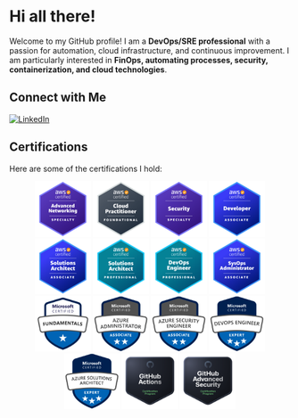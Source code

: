 # Hi all there!

Welcome to my GitHub profile! I am a **DevOps/SRE professional** with a passion for automation, cloud infrastructure, and continuous improvement. I am particularly interested in **FinOps, automating processes, security, containerization, and cloud technologies**.

## Connect with Me

[![LinkedIn](https://img.shields.io/badge/LinkedIn-Connect-blue)](https://www.linkedin.com/in/iammichaelt/)

## Certifications

Here are some of the certifications I hold:

<div align="center">
  <img src="./certs/1.png" alt="Certification 1" width="100" height="100">
  <img src="./certs/2.png" alt="Certification 2" width="100" height="100">
  <img src="./certs/3.png" alt="Certification 3" width="100" height="100">
  <img src="./certs/4.png" alt="Certification 4" width="100" height="100">
  <img src="./certs/5.png" alt="Certification 5" width="100" height="100">
  <img src="./certs/6.png" alt="Certification 6" width="100" height="100">
  <img src="./certs/7.png" alt="Certification 7" width="100" height="100">
  <img src="./certs/8.png" alt="Certification 8" width="100" height="100">
  <img src="./certs/9.png" alt="Certification 9" width="100" height="100">
  <img src="./certs/10.png" alt="Certification 10" width="100" height="100">
  <img src="./certs/11.png" alt="Certification 11" width="100" height="100">
  <img src="./certs/12.png" alt="Certification 12" width="100" height="100">
  <img src="./certs/13.png" alt="Certification 13" width="100" height="100">
  <img src="./certs/14.png" alt="Certification 14" width="100" height="100">
  <img src="./certs/15.png" alt="Certification 15" width="100" height="100">
</div>

<!-- Add more certifications as needed -->

